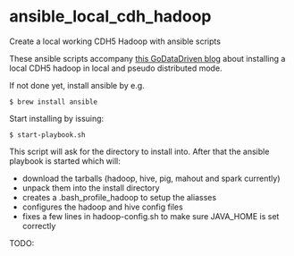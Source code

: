 ansible_local_cdh_hadoop
========================

Create a local working CDH5 Hadoop with ansible scripts

These ansible scripts accompany [this GoDataDriven blog](http://blog.godatadriven.com/automated-cdh5-hadoop-on-your-laptop-with-ansible.html) about installing a local CDH5 hadoop in local and pseudo distributed mode.

If not done yet, install ansible by e.g.

	$ brew install ansible

Start installing by issuing:

	$ start-playbook.sh

This script will ask for the directory to install into.
After that the ansible playbook is started which will:

- download the tarballs (hadoop, hive, pig, mahout and spark currently)
- unpack them into the install directory
- creates a .bash_profile_hadoop to setup the aliasses
- configures the hadoop and hive config files
- fixes a few lines in hadoop-config.sh to make sure JAVA_HOME is set correctly

TODO: 

